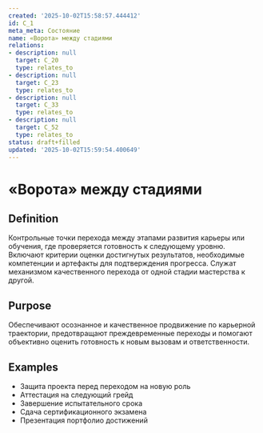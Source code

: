```yaml
---
created: '2025-10-02T15:58:57.444412'
id: C_1
meta_meta: Состояние
name: «Ворота» между стадиями
relations:
- description: null
  target: C_20
  type: relates_to
- description: null
  target: C_23
  type: relates_to
- description: null
  target: C_33
  type: relates_to
- description: null
  target: C_52
  type: relates_to
status: draft+filled
updated: '2025-10-02T15:59:54.400649'
---
```


# «Ворота» между стадиями

## Definition
Контрольные точки перехода между этапами развития карьеры или обучения, где проверяется готовность к следующему уровню. Включают критерии оценки достигнутых результатов, необходимые компетенции и артефакты для подтверждения прогресса. Служат механизмом качественного перехода от одной стадии мастерства к другой.

## Purpose
Обеспечивают осознанное и качественное продвижение по карьерной траектории, предотвращают преждевременные переходы и помогают объективно оценить готовность к новым вызовам и ответственности.

## Examples

- Защита проекта перед переходом на новую роль
- Аттестация на следующий грейд
- Завершение испытательного срока
- Сдача сертификационного экзамена
- Презентация портфолио достижений